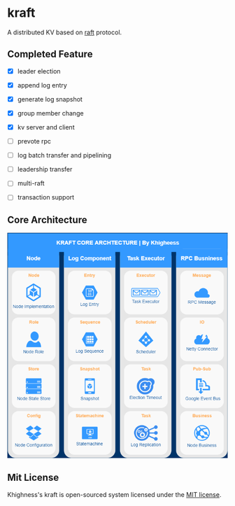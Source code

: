 # kraft

A distributed KV based on [raft](https://raft.github.io/raft.pdf) protocol.



## Completed Feature

- [x] leader election
- [x] append log entry
- [x] generate log snapshot
- [x] group member change
- [x] kv server and client
- [ ] prevote rpc
- [ ] log batch transfer and pipelining
- [ ] leadership transfer
- [ ] multi-raft
- [ ] transaction support



## Core Architecture

![kraft-core-architecture](images/kraft-core-architecture.png)



## Mit License

Khighness's kraft is open-sourced system licensed under the [MIT license](https://github.com/Khighness/kraft/blob/master/LICENSE).
